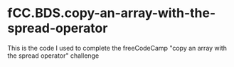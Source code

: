 # fCC.BDS.copy-an-array-with-the-spread-operator
This is the code I used to complete the freeCodeCamp "copy an array with the spread operator" challenge
